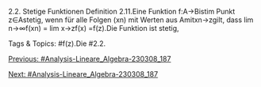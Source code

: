 2.2. Stetige Funktionen
Definition 2.11.Eine Funktion f:A→Bistim Punkt z∈Astetig, wenn für alle Folgen (xn)
mit Werten aus Amitxn→zgilt, dass lim
n→∞f(xn) = lim
x→zf(x) =f(z).Die Funktion ist stetig,

   Tags & Topics:
   #f(z).Die
   #2.2.

[Previous: #Analysis-Lineare_Algebra-230308_187](Analysis-Lineare_Algebra-230308_187.md)

[Next: #Analysis-Lineare_Algebra-230308_187](Analysis-Lineare_Algebra-230308_187.md)